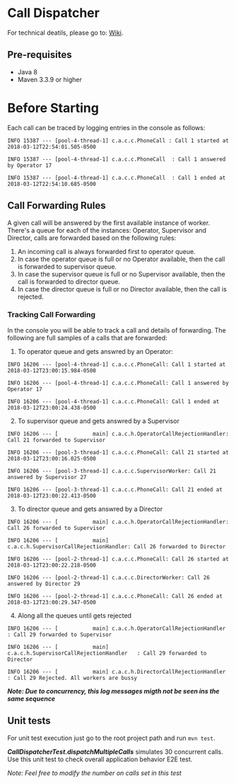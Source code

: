 # Call Dispatcher

For technical deatils, please go to: [Wiki](https://github.com/jlsarmientoh/call-dispatcher/wiki).

## Pre-requisites

* Java 8
* Maven 3.3.9 or higher

# Before Starting

Each call can be traced by logging entries in the console as follows:

`INFO 15387 --- [pool-4-thread-1] c.a.c.c.PhoneCall : Call 1 started at 2018-03-12T22:54:01.505-0500`

`INFO 15387 --- [pool-4-thread-1] c.a.c.c.PhoneCall  : Call 1 answered by Operator 17`

`INFO 15387 --- [pool-4-thread-1] c.a.c.c.PhoneCall  : Call 1 ended at 2018-03-12T22:54:10.685-0500`

## Call Forwarding Rules

A given call will be answered by the first available instance of worker. There's a queue for each of the instances:  Operator, Supervisor and Director, calls are forwarded based on the following rules:

1. An incoming call is always forwarded first to operator queue.
2. In case the operator queue is full or no Operator available, then the call is forwarded to supervisor queue.
3. In case the supervisor queue is full or no Supervisor available, then the call is forwarded to director queue.
4. In case the director queue is full or no Director available, then the call is rejected.

### Tracking Call Forwarding

In the console you will be able to track a call and details of forwarding. The following are full samples of a calls that are forwarded:

1.  To operator queue and gets answred by an Operator:

`INFO 16206 --- [pool-4-thread-1] c.a.c.c.PhoneCall: Call 1 started at 2018-03-12T23:00:15.984-0500`

`INFO 16206 --- [pool-4-thread-1] c.a.c.c.PhoneCall: Call 1 answered by Operator 17`

`INFO 16206 --- [pool-4-thread-1] c.a.c.c.PhoneCall: Call 1 ended at 2018-03-12T23:00:24.438-0500`

2.  To supervisor queue and gets answred by a Supervisor

`INFO 16206 --- [           main] c.a.c.h.OperatorCallRejectionHandler: Call 21 forwarded to Supervisor`

`INFO 16206 --- [pool-3-thread-1] c.a.c.c.PhoneCall: Call 21 started at 2018-03-12T23:00:16.025-0500`

`INFO 16206 --- [pool-3-thread-1] c.a.c.c.SupervisorWorker: Call 21 answered by Supervisor 27`

`INFO 16206 --- [pool-3-thread-1] c.a.c.c.PhoneCall: Call 21 ended at 2018-03-12T23:00:22.413-0500`

3.  To director queue and gets answred by a Director

`INFO 16206 --- [           main] c.a.c.h.OperatorCallRejectionHandler: Call 26 forwarded to Supervisor`

`INFO 16206 --- [           main] c.a.c.h.SupervisorCallRejectionHandler: Call 26 forwarded to Director`

`INFO 16206 --- [pool-2-thread-1] c.a.c.c.PhoneCall: Call 26 started at 2018-03-12T23:00:22.218-0500`

`INFO 16206 --- [pool-2-thread-1] c.a.c.c.DirectorWorker: Call 26 answered by Director 29`

`INFO 16206 --- [pool-2-thread-1] c.a.c.c.PhoneCall: Call 26 ended at 2018-03-12T23:00:29.347-0500`


4.  Along all the queues until gets rejected

`INFO 16206 --- [           main] c.a.c.h.OperatorCallRejectionHandler     : Call 29 forwarded to Supervisor`

`INFO 16206 --- [           main] c.a.c.h.SupervisorCallRejectionHandler   : Call 29 forwarded to Director`

`INFO 16206 --- [           main] c.a.c.h.DirectorCallRejectionHandler     : Call 29 Rejected. All workers are bussy`

**_Note: Due to concurrency, this log messages migth not be seen ins the same sequence_**

## Unit tests

For unit test execution just go to the root project path and run `mvn test`.

**_CallDispatcherTest.dispatchMultipleCalls_** simulates 30 concurrent calls. Use this unit test to check overall application behavior E2E test.

_Note: Feel free to modify the number on calls set in this test_
